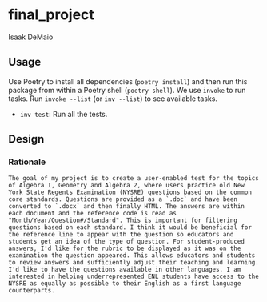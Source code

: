 # final_project
Isaak DeMaio

## Usage

Use Poetry to install all dependencies (`poetry install`) and then run this package from within a Poetry shell (`poetry shell`).
We use `invoke` to run tasks. Run `invoke --list` (or `inv --list`) to see available tasks.

- `inv test`: Run all the tests.

## Design

### Rationale
	The goal of my project is to create a user-enabled test for the topics of Algebra I, Geometry and Algebra 2, where users practice old New York State Regents Examination (NYSRE) questions based on the common core standards. Questions are provided as a `.doc` and have been converted to `.docx` and then finally HTML. The answers are within each document and the reference code is read as "Month/Year/Question#/Standard". This is important for filtering questions based on each standard. I think it would be beneficial for the reference line to appear with the question so educators and students get an idea of the type of question. For student-produced answers, I'd like for the rubric to be displayed as it was on the examination the question appeared. This allows educators and students to review answers and sufficiently adjust their teaching and learning. I'd like to have the questions available in other languages. I am interested in helping underrepresented ENL students have access to the NYSRE as equally as possible to their English as a first language counterparts.

